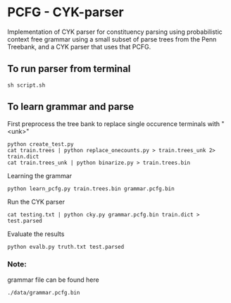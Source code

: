 # PCFG - CYK-parser
Implementation of CYK parser for constituency parsing using probabilistic context free grammar using a small subset of parse trees from the Penn Treebank, and a CYK parser that uses that PCFG.

## To run parser from terminal
```
sh script.sh
```


## To learn grammar and parse
First preprocess the tree bank to replace single occurence terminals with "\<unk\>"
```
python create_test.py
cat train.trees | python replace_onecounts.py > train.trees_unk 2> train.dict
cat train.trees_unk | python binarize.py > train.trees.bin
```

Learning the grammar
```
python learn_pcfg.py train.trees.bin grammar.pcfg.bin
```

Run the CYK parser
```
cat testing.txt | python cky.py grammar.pcfg.bin train.dict > test.parsed
```

Evaluate the results
```
python evalb.py truth.txt test.parsed
```

### Note:
grammar file can be found here
```
./data/grammar.pcfg.bin
```
